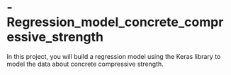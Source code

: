 # -Regression_model_concrete_compressive_strength
In this project, you will build a regression model using the Keras library to model the data about concrete compressive strength.
